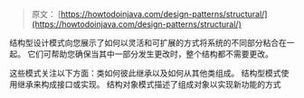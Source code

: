 > 原文： [https://howtodoinjava.com/design-patterns/structural/](https://howtodoinjava.com/design-patterns/structural/)

结构型设计模式向您展示了如何以灵活和可扩展的方式将系统的不同部分粘合在一起。 它们可帮助您确保当其中一部分发生更改时，整个结构都不需要更改。

这些模式关注以下方面：类如何彼此继承以及如何从其他类组成。 结构型模式使用继承来构成接口或实现。 结构对象模式描述了组成对象以实现新功能的方式